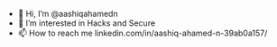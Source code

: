 - 👋 Hi, I’m @aashiqahamedn
- 👀 I’m interested in Hacks and Secure
- 📫 How to reach me linkedin.com/in/aashiq-ahamed-n-39ab0a157/

<!---
aashiqahamedn/aashiqahamedn is a ✨ special ✨ repository because its `README.md` (this file) appears on your GitHub profile.
You can click the Preview link to take a look at your changes.
--->
